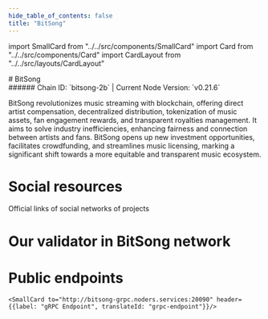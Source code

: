 ```yaml
---
hide_table_of_contents: false
title: "BitSong"
---
```


import SmallCard from "../../src/components/SmallCard"
import Card from "../../src/components/Card"
import CardLayout from "../../src/layouts/CardLayout"

<div class="h1-with-icon icon-bitsong">
# BitSong
</div>
###### Chain ID: `bitsong-2b` | Current Node Version: `v0.21.6`


BitSong revolutionizes music streaming with blockchain, offering direct artist compensation, decentralized distribution, tokenization of music assets, fan engagement rewards, and transparent royalties management. It aims to solve industry inefficiencies, enhancing fairness and connection between artists and fans. BitSong opens up new investment opportunities, facilitates crowdfunding, and streamlines music licensing, marking a significant shift towards a more equitable and transparent music ecosystem.

# Social resources
Official links of social networks of projects

<CardLayout autoFitEnabled={false}>
    <SmallCard to="https://bitsong.io/" header={{label: "Website", translateId: "social-telegram"}} iconPath="img/website-icon.svg"/>
    <SmallCard to="https://github.com/bitsongofficial" header={{label: "GitHub", translateId: "social-telegram"}} iconPath="img/github-icon.svg"/>
    <SmallCard to="https://discord.com/invite/mZC9Yk3" header={{label: "Discord", translateId: "social-telegram"}} iconPath="img/discord-icon.svg"/>
    <SmallCard to="https://twitter.com/bitsongofficial" header={{label: "X", translateId: "social-telegram"}} iconPath="img/x-icon.svg"/>
    <SmallCard to="https://t.me/BitSongOfficial" header={{label: "Telegram", translateId: "social-telegram"}} iconPath="img/telegram-icon.svg"/>
</CardLayout>

# Our validator in BitSong network

<CardLayout autoFitEnabled={true}>
    <Card
        to="https://ping.pub/bitsong/staking/bitsongvaloper19qtzdsu57hf5jmcyy5t2uuh0y45q4ah7hrwk4n"
        header={{
            label: "[NODERS]TEAM",
            translateId: "development-setup",
        }}
        body={{
            label: "Trusted blockchain validator",
        }}
        iconPath="img/kotlin-icon.svg"
    />
</CardLayout>

# Public endpoints 

<CardLayout autoFitEnabled={true}>
    <SmallCard to="https://bitsong-rpc.noders.services" header={{label: "RPC Endpoint", translateId: "rpc-endpoint"}}/>
    <SmallCard to="https://bitsong-api.noders.services" header={{label: "API Endpoint", translateId: "api-endpoint"}}/>
    
    <SmallCard to="http://bitsong-grpc.noders.services:20090" header={{label: "gRPC Endpoint", translateId: "grpc-endpoint"}}/>
</CardLayout>


